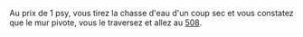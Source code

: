 Au prix de 1 psy, vous tirez la chasse d'eau d'un coup sec et vous constatez que le mur pivote, vous le traversez et allez au [508](508).